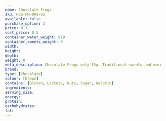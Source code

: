 ```yaml
---
name: Chocolate Frogs
sku: HBG-PM-009-01
available: false
purchase_option: 2
price: 0.1
cost_price: 0.5
container_water_weight: 919
container_sweets_weight: 0
width: 
height: 
depth: 
weight: 0
meta_description: Chocolate Frogs only 10p. Traditional sweets and more at Humbugs Confectionery Store. Specialists in satisfying your sweet tooth!
brand: 
type: [Chocolate]
colour: [Brown]
contains: [Gluten, Lactose, Nuts, Sugar, Gelatin]
ingredients: 
serving_size: 
energy: 
protein: 
carbohydrates: 
fat: 
---
```

